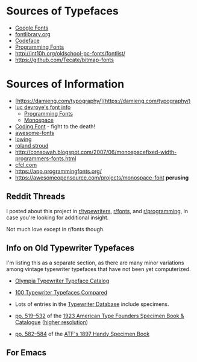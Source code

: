 # Sources of Typefaces

-   [Google Fonts](https://fonts.google.com/)
-   [fontlibrary.org](https://fontlibrary.org/)
-   [Codeface](https://github.com/chrissimpkins/codeface/tree/master/fonts)
-   [Programming Fonts](https://github.com/ProgrammingFonts/ProgrammingFonts)
-   http://int10h.org/oldschool-pc-fonts/fontlist/
-   https://github.com/Tecate/bitmap-fonts

# Sources of Information

-   [https://damieng.com/typography/](https://damieng.com/typography/)
-   [luc devroye's font info](http://luc.devroye.org/fonts.html)
    -   [Programming Fonts](http://luc.devroye.org/programming-index.html)
    -   [Monospace](http://luc.devroye.org/mono.html)
-   [Coding Font](https://www.codingfont.com/) - fight to the death!
-   [awesome-fonts](https://github.com/brabadu/awesome-fonts)
-   [lowing](https://lowing.org/fonts/)
-   [roland stroud](http://www.rolandstroud.com/Fonts-1.html)
-   http://consowah.blogspot.com/2007/06/monospacefixed-width-programmers-fonts.html
-   [cfcl.com](http://www.cfcl.com/vlb/h/fontmono.html)
-   https://app.programmingfonts.org/
-   https://awesomeopensource.com/projects/monospace-font **perusing**

## Reddit Threads

I posted about this project in [r/typewriters](https://www.reddit.com/r/typewriters/comments/aw9qb2/im_working_on_a_list_of_typewriter_monospace/),
[r/fonts](https://www.reddit.com/r/fonts/comments/aw9cn2/im_working_on_a_list_of_monospace_fonts_crosspost/),
and
[r/programming](https://www.reddit.com/r/programming/comments/aw9cv9/im_working_on_a_list_of_monospace_fonts_crosspost/),
in case you're looking for additional insight.

Not much love except in r/fonts though.

## Info on Old Typewriter Typefaces

I'm listing this as a separate section, as there are many minor
variations among vintage typewriter typefaces that have not been yet
computerized.

-   [Olympia Typewriter Typeface Catalog](http://machinesoflovinggrace.com/manuals/OlympiaTypefaces.pdf)

-   [100 Typewriter Typefaces Compared](http://xoverit.blogspot.com/2014/03/100-typewriter-typefaces-compared.html)

-   Lots of entries in the [Typewriter Database](https://typewriterdatabase.com/) include specimens.

-   [pp. 519–532](https://archive.org/details/1923AmericanTypeFoundersSpecimenBookCatalogue/page/n539) of the [1923 American Type Founders Specimen Book & Catalogue](https://archive.org/details/1923AmericanTypeFoundersSpecimenBookCatalogue)
    ([higher resolution](https://archive.org/stream/1923AmericanTypeFoundersSpecimenBookCatalogue-Hi-resolution/1923ATFSpecimenBook_pt2#page/n217/mode/2up))

-   [pp. 582–584](https://archive.org/details/specimensoftypeb00amer/page/582) of the [ATF's 1897 Handy Specimen Book](https://archive.org/details/specimensoftypeb00amer)

## For Emacs

<!-- Local Variables: -->
<!-- fill-column: 132 -->
<!-- End: -->
